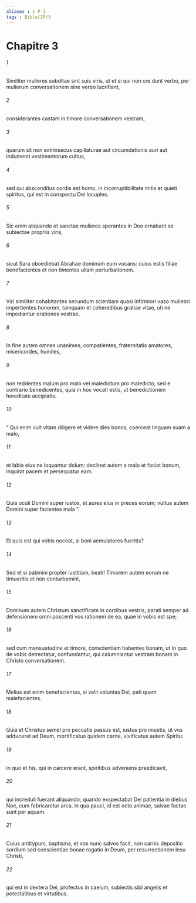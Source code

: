 ```yaml
---
aliases : 1 P 3
tags : Bible/1P/3
---
```


# Chapitre 3

###### 1
Similiter mulieres subditae sint suis viris, ut et si qui non cre dunt verbo, per mulierum conversationem sine verbo lucrifiant, 
###### 2
considerantes castam in timore conversationem vestram; 
###### 3
quarum sit non extrinsecus capillaturae aut circumdationis auri aut indumenti vestimentorum cultus, 
###### 4
sed qui absconditus cordis est homo, in incorruptibilitate mitis et quieti spiritus, qui est in conspectu Dei locuples. 
###### 5
Sic enim aliquando et sanctae mulieres sperantes in Deo ornabant se subiectae propriis viris, 
###### 6
sicut Sara oboediebat Abrahae dominum eum vocans: cuius estis filiae benefacientes et non timentes ullam perturbationem.
###### 7
Viri similiter cohabitantes secundum scientiam quasi infirmiori vaso muliebri impertientes honorem, tamquam et coheredibus gratiae vitae, uti ne impediantur orationes vestrae. 
###### 8
In fine autem omnes unanimes, compatientes, fraternitatis amatores, misericordes, humiles, 
###### 9
non reddentes malum pro malo vel maledictum pro maledicto, sed e contrario benedicentes, quia in hoc vocati estis, ut benedictionem hereditate accipiatis.
###### 10
“ Qui enim vult vitam diligere et videre dies bonos, coerceat linguam suam a malo,
###### 11
et labia eius ne loquantur dolum; declinet autem a malo et faciat bonum, inquirat pacem et persequatur eam.
###### 12
Quia oculi Domini super iustos, et aures eius in preces eorum; vultus autem Domini super facientes mala ”.
###### 13
Et quis est qui vobis noceat, si boni aemulatores fueritis? 
###### 14
Sed et si patimini propter iustitiam, beati! Timorem autem eorum ne timueritis et non conturbemini, 
###### 15
Dominum autem Christum sanctificate in cordibus vestris, parati semper ad defensionem omni poscenti vos rationem de ea, quae in vobis est spe; 
###### 16
sed cum mansuetudine et timore, conscientiam habentes bonam, ut in quo de vobis detrectatur, confundantur, qui calumniantur vestram bonam in Christo conversationem. 
###### 17
Melius est enim benefacientes, si velit voluntas Dei, pati quam malefacientes. 
###### 18
Quia et Christus semel pro peccatis passus est, iustus pro iniustis, ut vos adduceret ad Deum, mortificatus quidem carne, vivificatus autem Spiritu: 
###### 19
in quo et his, qui in carcere erant, spiritibus adveniens praedicavit, 
###### 20
qui increduli fuerant aliquando, quando exspectabat Dei patientia in diebus Noe, cum fabricaretur arca, in qua pauci, id est octo animae, salvae factae sunt per aquam. 
###### 21
Cuius antitypum, baptisma, et vos nunc salvos facit, non carnis depositio sordium sed conscientiae bonae rogatio in Deum, per resurrectionem Iesu Christi, 
###### 22
qui est in dextera Dei, profectus in caelum, subiectis sibi angelis et potestatibus et virtutibus.
